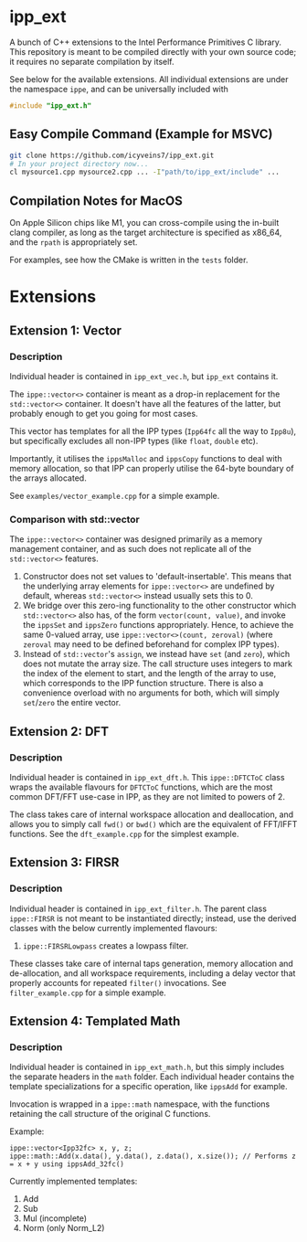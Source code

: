 # ipp_ext
A bunch of C++ extensions to the Intel Performance Primitives C library. This repository is meant to be compiled directly with your own source code; it requires no separate compilation by itself.

See below for the available extensions. All individual extensions are under the namespace ```ippe```, and can be universally included with

```cpp
#include "ipp_ext.h"
```

## Easy Compile Command (Example for MSVC)

```bash
git clone https://github.com/icyveins7/ipp_ext.git
# In your project directory now...
cl mysource1.cpp mysource2.cpp ... -I"path/to/ipp_ext/include" ...
```

## Compilation Notes for MacOS

On Apple Silicon chips like M1, you can cross-compile using the in-built clang compiler, as long as the target architecture is specified as x86_64, and the ```rpath``` is appropriately set.

For examples, see how the CMake is written in the ```tests``` folder.

# Extensions
## Extension 1: Vector
### Description
Individual header is contained in ```ipp_ext_vec.h```, but ```ipp_ext``` contains it.

The ```ippe::vector<>``` container is meant as a drop-in replacement for the ```std::vector<>``` container. It doesn't have all the features of the latter, but probably enough to get you going for most cases. 

This vector has templates for all the IPP types (```Ipp64fc``` all the way to ```Ipp8u```), but specifically excludes all non-IPP types (like ```float```, ```double``` etc).

Importantly, it utilises the ```ippsMalloc``` and ```ippsCopy``` functions to deal with memory allocation, so that IPP can properly utilise the 64-byte boundary of the arrays allocated.

See ```examples/vector_example.cpp``` for a simple example.

### Comparison with std::vector
The ```ippe::vector<>``` container was designed primarily as a memory management container, and as such does not replicate all of the ```std::vector<>``` features.

1. Constructor does not set values to 'default-insertable'. This means that the underlying array elements for ```ippe::vector<>``` are undefined by default, whereas ```std::vector<>``` instead usually sets this to 0.
2. We bridge over this zero-ing functionality to the other constructor which ```std::vector<>``` also has, of the form ```vector(count, value)```, and invoke the ```ippsSet``` and ```ippsZero``` functions appropriately. Hence, to achieve the same 0-valued array, use ```ippe::vector<>(count, zeroval)``` (where ```zeroval``` may need to be defined beforehand for complex IPP types).
3. Instead of ```std::vector```'s ```assign```, we instead have ```set``` (and ```zero```), which does not mutate the array size. The call structure uses integers to mark the index of the element to start, and the length of the array to use, which corresponds to the IPP function structure. There is also a convenience overload with no arguments for both, which will simply ```set```/```zero``` the entire vector.


## Extension 2: DFT
### Description
Individual header is contained in ```ipp_ext_dft.h```. This ```ippe::DFTCToC``` class wraps the available flavours for ```DFTCToC``` functions, which are the most common DFT/FFT use-case in IPP, as they are not limited to powers of 2.

The class takes care of internal workspace allocation and deallocation, and allows you to simply call ```fwd()``` or ```bwd()``` which are the equivalent of FFT/IFFT functions. See the ```dft_example.cpp``` for the simplest example.

## Extension 3: FIRSR
### Description
Individual header is contained in ```ipp_ext_filter.h```. The parent class ```ippe::FIRSR``` is not meant to be instantiated directly; instead, use the derived classes with the below currently implemented flavours:

1. ```ippe::FIRSRLowpass``` creates a lowpass filter.

These classes take care of internal taps generation, memory allocation and de-allocation, and all workspace requirements, including a delay vector that properly accounts for repeated ```filter()``` invocations. See ```filter_example.cpp``` for a simple example.


## Extension 4: Templated Math
### Description
Individual header is contained in ```ipp_ext_math.h```, but this simply includes the separate headers in the ```math``` folder. Each individual header contains the template specializations for a specific operation, like ```ippsAdd``` for example.

Invocation is wrapped in a ```ippe::math``` namespace, with the functions retaining the call structure of the original C functions.

Example:

```
ippe::vector<Ipp32fc> x, y, z;
ippe::math::Add(x.data(), y.data(), z.data(), x.size()); // Performs z = x + y using ippsAdd_32fc()
```

Currently implemented templates:
1. Add
2. Sub
3. Mul (incomplete)
4. Norm (only Norm_L2)